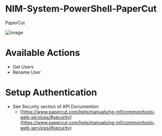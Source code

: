 # NIM-System-PowerShell-PaperCut
PaperCut

![image](https://github.com/Tools4ever-NIM/NIM-System-PowerShell-PaperCut/assets/24281600/50f28ba1-d141-4e91-b345-7bf37a476f69)


# Available Actions
- Get Users
- Rename User

# Setup Authentication
- See Security section of API Documention
    - [https://www.papercut.com/help/manuals/ng-mf/common/tools-web-services/#security](https://www.papercut.com/help/manuals/ng-mf/common/tools-web-services/#security)
